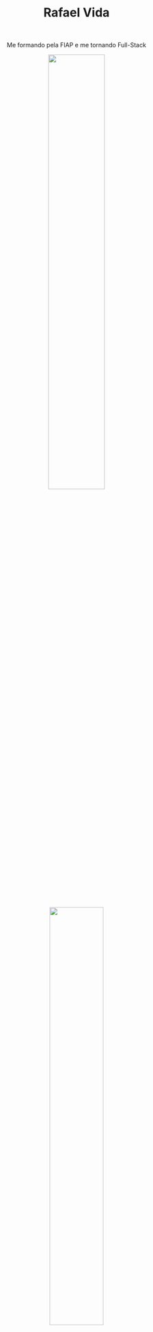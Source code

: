 <h1 align="center">Rafael Vida</h1>&nbsp;

<p align="center">Me formando pela FIAP e me tornando Full-Stack</p>

<div display="inline-block" align="center" style="margin-bottom: 20px;"> 
 <a href="https://github.com/RVidaDev">
 <img width=51% align="center"  src="https://github-readme-streak-stats.herokuapp.com?user=RVidaDev&theme=dracula&mode=weekly" />
 <img width=50% align="center" src="https://github-readme-stats.vercel.app/api?username=RVidaDev&show_icons=true&theme=dracula" />
</div>

<div align="center"> 
  <a href = "mailto:vidraf9@gmail.com"><img src="https://img.shields.io/badge/-Gmail-%23333?style=for-the-badge&logo=gmail&logoColor=white" target="_blank"></a>
  <a href="https://www.linkedin.com/in/rafael-vida/" target="_blank"><img src="https://img.shields.io/badge/-LinkedIn-%230077B5?style=for-the-badge&logo=linkedin&logoColor=white" target="_blank"></a> 
</div>
  
<img width=100% src="https://capsule-render.vercel.app/api?type=waving&color=FF6699&height=120&section=footer"/>
